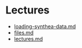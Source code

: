 # Lectures
* [loading-synthea-data.md](lectures/loading-synthea-data.md)
* [files.md](lectures/files.md)
* [lectures.md](lectures/lectures.md)
